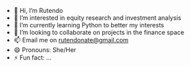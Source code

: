 - 👋 Hi, I’m Rutendo
- 👀 I’m interested in equity research and investment analysis
- 🌱 I’m currently learning Python to better my interests
- 💞️ I’m looking to collaborate on projects in the finance space
- 📫 Email me on rutendonate@gmail.com
- 😄 Pronouns: She/Her
- ⚡ Fun fact: ...

<!---
rutendofortunate/rutendofortunate is a ✨ special ✨ repository because its `README.md` (this file) appears on your GitHub profile.
You can click the Preview link to take a look at your changes.
--->
